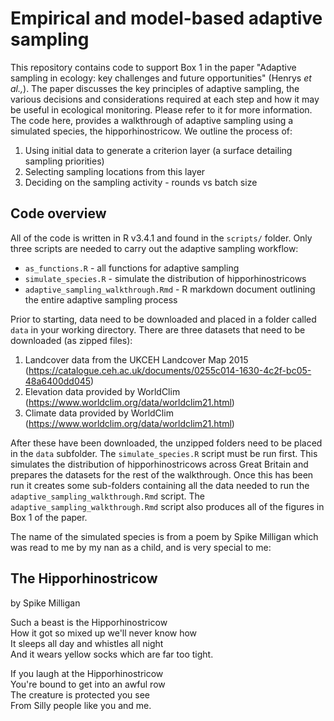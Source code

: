 # Empirical and model-based adaptive sampling

This repository contains code to support Box 1 in the paper "Adaptive sampling in ecology: key challenges and future opportunities" (Henrys _et al.,_). The paper discusses the key principles of adaptive sampling, the various decisions and considerations required at each step and how it may be useful in ecological monitoring. Please refer to it for more information. The code here, provides a walkthrough of adaptive sampling using a simulated species, the hipporhinostricow. We outline the process of:

1. Using initial data to generate a criterion layer (a surface detailing sampling priorities)
2. Selecting sampling locations from this layer
3. Deciding on the sampling activity - rounds vs batch size

## Code overview

All of the code is written in R v3.4.1 and found in the `scripts/` folder. Only three scripts are needed to carry out the adaptive sampling workflow:

- `as_functions.R` - all functions for adaptive sampling
- `simulate_species.R` - simulate the distribution of hipporhinostricows
- `adaptive_sampling_walkthrough.Rmd` - R markdown document outlining the entire adaptive sampling process 

Prior to starting, data need to be downloaded and placed in a folder called `data` in your working directory. There are three datasets that need to be downloaded (as zipped files):

1. Landcover data from the UKCEH Landcover Map 2015 (https://catalogue.ceh.ac.uk/documents/0255c014-1630-4c2f-bc05-48a6400dd045)
2. Elevation data provided by WorldClim (https://www.worldclim.org/data/worldclim21.html)
3. Climate data provided by WorldClim (https://www.worldclim.org/data/worldclim21.html)

After these have been downloaded, the unzipped folders need to be placed in the `data` subfolder. The `simulate_species.R` script must be run first. This simulates the distribution of hipporhinostricows across Great Britain and prepares the datasets for the rest of the walkthrough. Once this has been run it creates some sub-folders containing all the data needed to run the `adaptive_sampling_walkthrough.Rmd` script. The `adaptive_sampling_walkthrough.Rmd` script also produces all of the figures in Box 1 of the paper.


The name of the simulated species is from a poem by Spike Milligan which was read to me by my nan as a child, and is very special to me:


## The Hipporhinostricow  
by Spike Milligan


Such a beast is the Hipporhinostricow  
How it got so mixed up we'll never know how  
It sleeps all day and whistles all night  
And it wears yellow socks which are far too tight.  


If you laugh at the Hipporhinostricow  
You're bound to get into an awful row  
The creature is protected you see  
From Silly people like you and me.  

  

